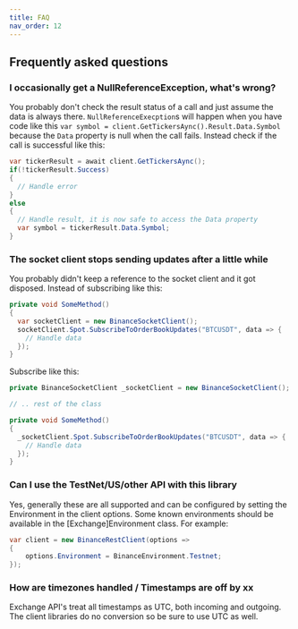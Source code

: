```yaml
---
title: FAQ
nav_order: 12
---
```


## Frequently asked questions

### I occasionally get a NullReferenceException, what's wrong?
You probably don't check the result status of a call and just assume the data is always there. `NullReferenceExecption`s will happen when you have code like this `var symbol = client.GetTickersAync().Result.Data.Symbol` because the `Data` property is null when the call fails. Instead check if the call is successful like this:
```csharp
var tickerResult = await client.GetTickersAync();
if(!tickerResult.Success)
{
  // Handle error
}
else
{
  // Handle result, it is now safe to access the Data property
  var symbol = tickerResult.Data.Symbol;
}
```

### The socket client stops sending updates after a little while
You probably didn't keep a reference to the socket client and it got disposed.
Instead of subscribing like this:
```csharp
private void SomeMethod()
{
  var socketClient = new BinanceSocketClient();
  socketClient.Spot.SubscribeToOrderBookUpdates("BTCUSDT", data => {
	// Handle data
  });
}
```
Subscribe like this:
```csharp
private BinanceSocketClient _socketClient = new BinanceSocketClient();

// .. rest of the class

private void SomeMethod()
{
  _socketClient.Spot.SubscribeToOrderBookUpdates("BTCUSDT", data => {
	// Handle data
  });
}

```

### Can I use the TestNet/US/other API with this library
Yes, generally these are all supported and can be configured by setting the Environment in the client options. Some known environments should be available in the [Exchange]Environment class. For example:
```csharp
var client = new BinanceRestClient(options =>
{
	options.Environment = BinanceEnvironment.Testnet;
});
```

### How are timezones handled / Timestamps are off by xx
Exchange API's treat all timestamps as UTC, both incoming and outgoing. The client libraries do no conversion so be sure to use UTC as well.
